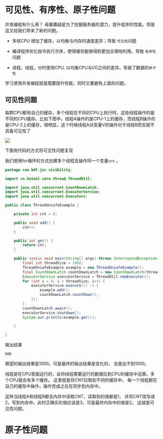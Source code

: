 # 可见性、有序性、原子性问题

并发编程有什么用？ 毋庸置疑是为了挖掘服务器的潜力，提升程序的性能。但是这又给我们带来了新的问题。

- 多核CPU 增加了缓存，以均衡与内存的速度差异；导致 `可见性`问题

- 编译程序优化指令执行次序，使得缓存能够得到更加合理地利用。导致 `有序性`问题
- 进程，线程，分时使用CPU, 以均衡CPU与I/O之间的差异。导致了数据的`原子性`



学习使用并发编程就是既要提升性能，同时又要避免上面的问题。 

## 可见性问题



每颗CPU都有自己的缓存，多个线程在不同的CPU上执行时，这些线程操作的是不同的CPU缓存。比如下图中，线程A操作的是CPU-1上的缓存，而线程B操作的是CPU-2上的缓存，很明显，这个时候线程A对变量V的操作对于线程B而言就不具备可见性了

![](https://hutool-weekly.oss-cn-hangzhou.aliyuncs.com/img/20230530163030.png)



下面用代码的方式将可见性问题复现



我们使用for循环的方式创建多个线程去操作同一个变量`cnt` 。

```java
package com.bdf.juc.visibility;

import cn.hutool.core.thread.ThreadUtil;

import java.util.concurrent.CountDownLatch;
import java.util.concurrent.ExecutorService;
import java.util.concurrent.Executors;

public class ThreadUnsafeExample {

    private int cnt = 0;

    public void add() {
        cnt++;
    }

    public int get() {
        return cnt;
    }

    public static void main(String[] args) throws InterruptedException {
        final int threadSize = 1000;
        ThreadUnsafeExample example = new ThreadUnsafeExample();
        final CountDownLatch countDownLatch = new CountDownLatch(threadSize);
        ExecutorService executorService = ThreadUtil.newExecutor();
        for (int i = 0; i < threadSize; i++) {
            executorService.execute(() -> {
                example.add();
                countDownLatch.countDown();
            });
        }
        countDownLatch.await();
        executorService.shutdown();
        System.out.println(example.get());

    }

}

```

输出结果 

```
986
```

期望的输出结果是1000。可是最终的输出结果是变化的， 总是达不到1000。 

线程是在CPU里面运行的，会将线程需要运行的数据拉到CPU的缓存中运算。多个CPU就会有多个缓存。 这里就是将CNT拉取到不同的缓存中， 每一个线程都在自己的缓存中操作，操作完成之后在同步到内存中。 

这样当线程A和线程B都去内存中读取CNT，读取到的值都是1，  并将CNT改写成2，写到内存中。此时正确实的值应该是3，可是最终内存中的值是2。 这就是可见性问题。 



# 原子性问题





































